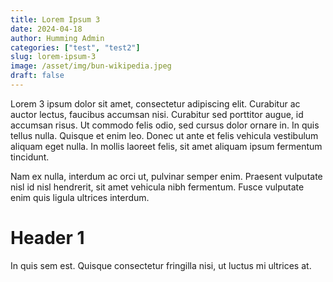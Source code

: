 ```yaml
---
title: Lorem Ipsum 3
date: 2024-04-18
author: Humming Admin
categories: ["test", "test2"]
slug: lorem-ipsum-3
image: /asset/img/bun-wikipedia.jpeg
draft: false
---
```

Lorem 3 ipsum dolor sit amet, consectetur adipiscing elit. Curabitur ac auctor lectus, faucibus accumsan nisi. Curabitur sed porttitor augue, id accumsan risus. Ut commodo felis odio, sed cursus dolor ornare in. In quis tellus nulla. Quisque et enim leo. Donec ut ante et felis vehicula vestibulum aliquam eget nulla. In mollis laoreet felis, sit amet aliquam ipsum fermentum tincidunt. 

Nam ex nulla, interdum ac orci ut, pulvinar semper enim. Praesent vulputate nisl id nisl hendrerit, sit amet vehicula nibh fermentum. Fusce vulputate enim quis ligula ultrices interdum. 

# Header 1


In quis sem est. Quisque consectetur fringilla nisi, ut luctus mi ultrices at.